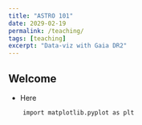 ```yaml
---
title: "ASTRO 101"
date: 2029-02-19
permalink: /teaching/
tags: [teaching]
excerpt: "Data-viz with Gaia DR2"
---
```



## Welcome
- Here
``` import numpy as np
    import matplotlib.pyplot as plt
```
